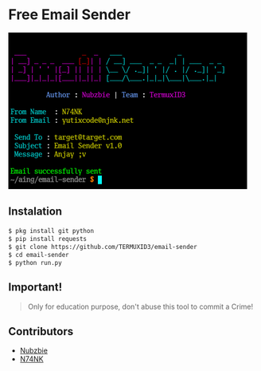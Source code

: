 # Free Email Sender
![Screenshot](.Screenshot.png)

## Instalation
```
$ pkg install git python
$ pip install requests
$ git clone https://github.com/TERMUXID3/email-sender
$ cd email-sender
$ python run.py
```

## Important!
> Only for education purpose, don't abuse this tool to commit a Crime!

## Contributors
- [Nubzbie](https://github.com/Nubzbie)
- [N74NK](https://github.com/N74NK)
